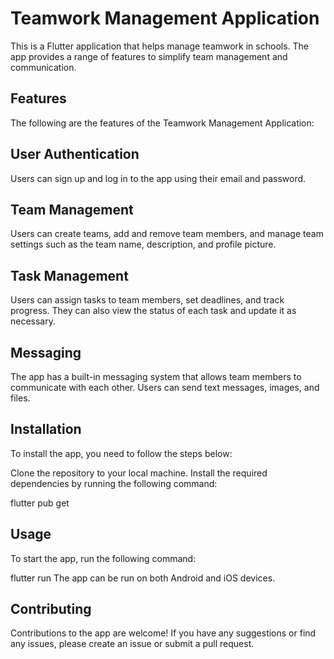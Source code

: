 # Teamwork Management Application

This is a Flutter application that helps manage teamwork in schools. The app provides a range of features to simplify team management and communication.

## Features
The following are the features of the Teamwork Management Application:

## User Authentication
Users can sign up and log in to the app using their email and password.

## Team Management
Users can create teams, add and remove team members, and manage team settings such as the team name, description, and profile picture.

## Task Management
Users can assign tasks to team members, set deadlines, and track progress. They can also view the status of each task and update it as necessary.

## Messaging
The app has a built-in messaging system that allows team members to communicate with each other. Users can send text messages, images, and files.

## Installation
To install the app, you need to follow the steps below:

Clone the repository to your local machine.
Install the required dependencies by running the following command:

flutter pub get

## Usage
To start the app, run the following command:

flutter run
The app can be run on both Android and iOS devices.

## Contributing
Contributions to the app are welcome! If you have any suggestions or find any issues, please create an issue or submit a pull request.
